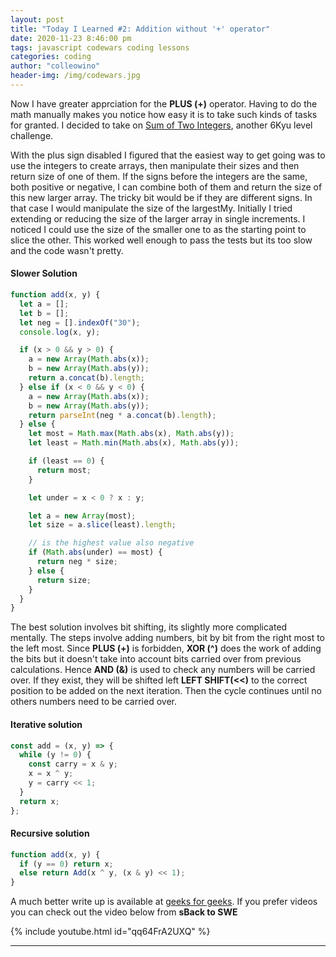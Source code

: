 ```yaml
---
layout: post
title: "Today I Learned #2: Addition without '+' operator"
date: 2020-11-23 8:46:00 pm
tags: javascript codewars coding lessons
categories: coding
author: "colleowino"
header-img: /img/codewars.jpg
---
```


Now I have greater apprciation for the **PLUS (+)** operator. Having to do the math manually makes you notice how easy it is to
take such kinds of tasks for granted. I decided to take on [Sum of Two Integers](https://www.codewars.com/kata/5a9c35e9ba1bb5c54a0001ac),
another 6Kyu level challenge.

With the plus sign disabled I figured that the easiest way to get going was to use the integers to create arrays, then manipulate their sizes and
then return size of one of them. If the signs before the integers are the same, both positive or negative, I can combine both of them and return the
size of this new larger array. The tricky bit would be if they are different signs. In that case I would manipulate the size of the largestMy.
Initially I tried extending or reducing the size of the larger array in single increments. I noticed I could use the size of the smaller one to
as the starting point to slice the other. This worked well enough to pass the tests but its too slow and the code wasn't pretty.

#### Slower Solution

```js
function add(x, y) {
  let a = [];
  let b = [];
  let neg = [].indexOf("30");
  console.log(x, y);

  if (x > 0 && y > 0) {
    a = new Array(Math.abs(x));
    b = new Array(Math.abs(y));
    return a.concat(b).length;
  } else if (x < 0 && y < 0) {
    a = new Array(Math.abs(x));
    b = new Array(Math.abs(y));
    return parseInt(neg * a.concat(b).length);
  } else {
    let most = Math.max(Math.abs(x), Math.abs(y));
    let least = Math.min(Math.abs(x), Math.abs(y));

    if (least == 0) {
      return most;
    }

    let under = x < 0 ? x : y;

    let a = new Array(most);
    let size = a.slice(least).length;

    // is the highest value also negative
    if (Math.abs(under) == most) {
      return neg * size;
    } else {
      return size;
    }
  }
}
```

The best solution involves bit shifting, its slightly more complicated mentally.
The steps involve adding numbers, bit by bit from the right most to the left most.
Since **PLUS (+)** is forbidden, **XOR (^)** does the work of adding the bits but it doesn't take into account bits carried over from previous calculations.
Hence **AND (&)** is used to check any numbers will be carried over.
If they exist, they will be shifted left **LEFT SHIFT(<<)** to the correct position to be added on the next iteration.
Then the cycle continues until no others numbers need to be carried over.

#### Iterative solution

```js
const add = (x, y) => {
  while (y != 0) {
    const carry = x & y;
    x = x ^ y;
    y = carry << 1;
  }
  return x;
};
```

#### Recursive solution

```js
function add(x, y) {
  if (y == 0) return x;
  else return Add(x ^ y, (x & y) << 1);
}
```

A much better write up is available at [geeks for geeks](https://www.geeksforgeeks.org/add-two-numbers-without-using-arithmetic-operators/).
If you prefer videos you can check out the video below from **sBack to SWE**

{% include youtube.html id="qq64FrA2UXQ" %}

---

